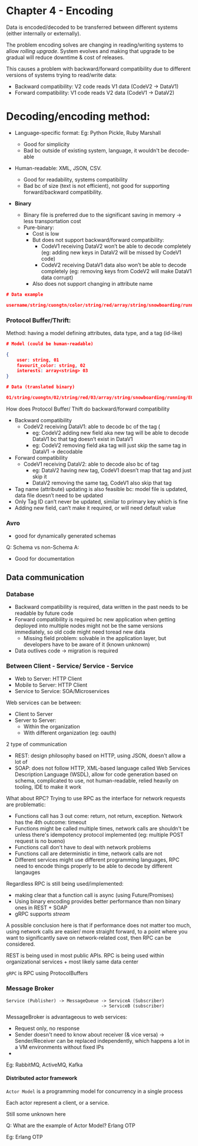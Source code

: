 # Chapter 4 - Encoding

Data is encoded/decoded to be transferred between different systems (either internally or externally).

The problem encoding solves are changing in reading/writing systems to allow *rolling upgrade*. System evolves and making that upgrade to be gradual will reduce downtime & cost of releases.

This causes a problem with backward/forward compatibility due to different versions of systems trying to read/write data:

- Backward compatibility: V2 code reads V1 data (CodeV2 → DataV1)
- Forward compatibility: V1 code reads V2 data (CodeV1 → DataV2)

# **Decoding/encoding method:**

- Language-specific format: Eg: Python Pickle, Ruby Marshall
    - Good for simplicity
    - Bad bc outside of existing system, language, it wouldn't be decode-able

- Human-readable: XML, JSON, CSV.
    - Good for readability, systems compatibility
    - Bad bc of size (text is not efficient), not good for supporting forward/backward compatibility.

- **Binary**
    - Binary file is preferred due to the significant saving in memory → less transportation cost
    - Pure-binary:
        - Cost is low
        - But does not support backward/forward compatibility:
            - CodeV1 receiving DataV2 won’t be able to decode completely (eg: adding new keys in DataV2 will be missed by CodeV1 code)
            - CodeV2 receiving DataV1 data also won’t be able to decode completely (eg: removing keys from CodeV2 will make DataV1 data corrupt)
        - Also does not support changing in attribute name

```json
# Data example

username/string/cuongtn/color/string/red/array/string/snowboarding/running/EOF
```

### Protocol Buffer/Thrift:

Method: having a model defining attributes, data type, and a tag (id-like)

```json
# Model (could be human-readable)

{
    user: string, 01
    favourit_color: string, 02
    interests: array<string> 03
}

# Data (translated binary)

01/string/cuongtn/02/string/red/03/array/string/snowboarding/running/EOF
```

How does Protocol Buffer/ Thift do backward/forward compatibility

- Backward compatibility
    - CodeV2 receiving DataV1: able to decode bc of the tag (
        - eg: CodeV2 adding new field aka new tag will be able to decode DataV1 bc that tag doesn’t exist in DataV1
        - eg: CodeV2 removing field aka tag will just skip the same tag in DataV1 → decodable
- Forward compatibility
    - CodeV1 receiving DataV2: able to decode also bc of tag
        - eg: DataV2 having new tag, CodeV1 doesn’t map that tag and just skip it
        - DataV2 removing the same tag, CodeV1 also skip that tag
- Tag name (attribute) updating is also feasible bc: model file is updated, data file doesn’t need to be updated
- Only Tag ID can’t never be updated, similar to primary key which is fine
- Adding new field, can’t make it required, or will need default value

### Avro

- good for dynamically generated schemas

Q: Schema vs non-Schema
A:
- Good for documentation

## Data communication

### Database

- Backward compatibility is required, data written in the past needs to be readable by future code
- Forward compatibility is required bc new application when getting deployed into multiple nodes might not be the same versions immediately, so old code might need toread new data
    - Missing field problem: solvable in the application layer, but developers have to be aware of it (known unknown)
- Data outlives code -> migration is required

### Between Client - Service/ Service - Service

- Web to Server: HTTP Client
- Mobile to Server: HTTP Client
- Service to Service: SOA/Microservices

Web services can be between:
- Client to Server
- Server to Server:
    - Within the organization
    - With different organization (eg: oauth)

2 type of communication

- REST: design philosophy based on HTTP, using JSON, doesn't allow a lot of
- SOAP: does not follow HTTP, XML-based language called Web Services Description Language (WSDL), allow for code generation based on schema, complicated to use, not human-readable, relied heavily on tooling, IDE to make it work

What about RPC? Trying to use RPC as the interface for network requests are problematic:

- Functions call has 3 out come: return, not return, exception. Network has the 4th outcome: timeout
- Functions might be called multiple times, network calls are shouldn't be unless there's idempotency protocol implemented (eg: multiple POST request is no bueno)
- Functions call don't have to deal with network problems
- Functions call are deterministic in time, network calls are not
- Different services might use different programming languages, RPC need to encode things properly to be able to decode by different langauges

Regardless RPC is still being used/implemented:

- making clear that a function call is async (using Future/Promises)
- Using binary encoding provides better performance than non binary ones in REST + SOAP
- gRPC supports *stream*

A possible conclusion here is that if performance does not matter too much, using network calls are easier/ more straight forward, to a point where you want to significantly save on network-related cost, then RPC can be considered.

REST is being used in most public APIs.
RPC is being used within organizational services + most likely same data center

`gRPC` is RPC using ProtocolBuffers

### Message Broker

```
Service (Publisher) -> MessageQueue -> ServiceA (Subscriber)
                                    -> ServiceB (subscriber)
```

MessageBroker is advantageous to web services:

- Request only, no response
- Sender doesn't need to know about receiver (& vice versa) -> Sender/Receiver can be replaced independently, which happens a lot in a VM environments without fixed IPs
-

Eg: RabbitMQ, ActiveMQ, Kafka

#### Distributed actor framework

`Actor Model` is a programming model for concurrency in a single process

Each actor represent a client, or a service.

Still some unknown here

Q: What are the example of Actor Model? Erlang OTP


Eg: Erlang OTP


